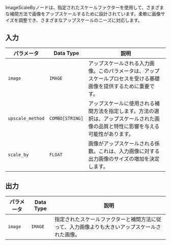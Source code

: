 ImageScaleByノードは、指定されたスケールファクターを使用して、さまざまな補間方法で画像をアップスケールするために設計されています。柔軟に画像サイズを調整でき、さまざまなアップスケールのニーズに対応します。

## 入力

| パラメータ       | Data Type | 説明                                                                 |
|-----------------|-------------|----------------------------------------------------------------------------|
| `image`         | `IMAGE`     | アップスケールされる入力画像。このパラメータは、アップスケールプロセスを受ける基礎画像を提供するために重要です。 |
| `upscale_method`| `COMBO[STRING]` | アップスケールに使用される補間方法を指定します。方法の選択は、アップスケールされた画像の品質と特性に影響を与える可能性があります。 |
| `scale_by`      | `FLOAT`     | 画像がアップスケールされる係数。これは、入力画像に対する出力画像のサイズの増加を決定します。 |

## 出力

| パラメータ | Data Type | 説明                                                   |
|-----------|-------------|---------------------------------------------------------------|
| `image`   | `IMAGE`     | 指定されたスケールファクターと補間方法に従って、入力画像よりも大きいアップスケールされた画像。 |

